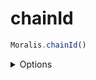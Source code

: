 # chainId

```js
Moralis.chainId()
```

<details><summary>Options</summary><br/>
None
    
</details>
